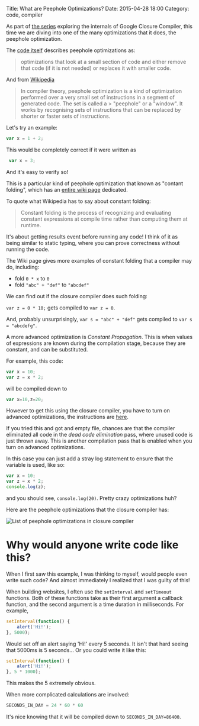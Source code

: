 Title: What are Peephole Optimizations?
Date: 2015-04-28 18:00
Category: code, compiler

As part of [the series]({filename}/closure-compiler-1.mdown) exploring the internals of Google Closure Compiler, this time we are diving into one of the many optimizations that it does, the peephole optimization.

The [code itself](https://github.com/google/closure-compiler/blob/0f7da6bca71de86ea949fcec45ee8db699a3af45/src/com/google/javascript/jscomp/AbstractPeepholeOptimization.java#L22-L28) describes peephole optimizations as:

> optimizations that look at a small section of code and either remove
> that code (if it is not needed) or replaces it with smaller code.

And from [Wikipedia](https://en.wikipedia.org/wiki/Peephole_optimization)

> In compiler theory, peephole optimization is a kind of optimization performed over a very small set of instructions in a segment of generated code. The set is called a > "peephole" or a "window". It works by recognising sets of instructions that can be replaced by shorter or faster sets of instructions.

Let's try an example:

```javascript
var x = 1 + 2;
```

This would be completely correct if it were written as

```javascript
 var x = 3;
```

And it's easy to verify so!

This is a particular kind of peephole optimization that known as "contant folding", which has an [entire wiki page](https://en.wikipedia.org/wiki/Constant_folding) dedicated.

To quote what Wikipedia has to say about constant folding:

> Constant folding is the process of recognizing and evaluating constant expressions at compile time rather than computing them at runtime.

It's about getting results event before running any code! I think of it as being similar to static typing, where you can prove correctness without running the code.

The Wiki page gives more examples of constant folding that a compiler may do, including:

- fold `0 * x` to `0`
- fold `"abc" + "def"` to `"abcdef"`

We can find out if the closure compiler does such folding:

`var z = 0 * 10;` gets compiled to `var z = 0`.

And, probably unsurprisingly, `var s = "abc" + "def"` gets compiled to `var s = "abcdefg"`.

A more advanced optimization is *Constant Propagation*. This is when values of expressions are known during the compilation stage, because they are constant, and can be substituted.

For example, this code:

```javascript
var x = 10;
var z = x * 2;
```

will be compiled down to

```javascript
var x=10,z=20;
```
    
However to get this using the closure compiler, you have to turn on advanced optimizations, the instructions are [here](https://developers.google.com/closure/compiler/docs/api-tutorial3#enable-app).

If you tried this and got and empty file, chances are that the compiler eliminated all code in the *dead code elimination* pass, where unused code is just thrown away. This is another compilation pass that is enabled when you turn on advanced optimizations.

In this case you can just add a stray log statement to ensure that the variable is used, like so:

```javascript
var x = 10;
var z = x * 2;
console.log(z);
```

and you should see, `console.log(20)`. Pretty crazy optimizations huh?

Here are the peephole optimizations that the closure compiler has:

![List of peephole optimizations in closure compiler](http://i.imgur.com/dhRAzCX.png)

# Why would anyone write code like this?

When I first saw this example, I was thinking to myself, would people even write such code? And almost immediately I realized that I was guilty of this!

When building websites, I often use the `setInterval` and `setTimeout` functions. Both of these functions take as their first argument a callback function, and the second argument is a time duration in milliseconds. For example,

```javascript
setInterval(function() {
    alert('Hi!');
}, 5000);
```

Would set off an alert saying 'Hi!' every 5 seconds. It isn't that hard seeing that 5000ms is 5 seconds... Or you could write it like this:

```javascript
setInterval(function() {
    alert('Hi!');
}, 5 * 1000);
```

This makes the 5 extremely obvious.

When more complicated calculations are involved:

```javascript
SECONDS_IN_DAY = 24 * 60 * 60
```

It's nice knowing that it will be compiled down to `SECONDS_IN_DAY=86400`.

